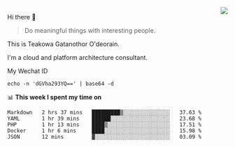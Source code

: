 <img align="right" src="https://github-readme-stats.vercel.app/api?username=Teakowa&show_icons=true&icon_color=2f80ed&text_color=718096&bg_color=ffffff&hide_title=true" />

Hi there 👋

> Do meaningful things with interesting people.

This is Teakowa Gatanothor O'deorain.

I'm a cloud and platform architecture consultant.

My Wechat ID

```
echo -n 'dGVha293YQ==' | base64 -d
```

📊 **This week I spent my time on**
<!--START_SECTION:waka-->
```text
Markdown   2 hrs 37 mins   █████████▒░░░░░░░░░░░░░░░   37.63 % 
YAML       1 hr 39 mins    ██████░░░░░░░░░░░░░░░░░░░   23.68 % 
PHP        1 hr 13 mins    ████▒░░░░░░░░░░░░░░░░░░░░   17.51 % 
Docker     1 hr 6 mins     ████░░░░░░░░░░░░░░░░░░░░░   15.98 % 
JSON       12 mins         ▓░░░░░░░░░░░░░░░░░░░░░░░░   03.09 % 
```
<!--END_SECTION:waka-->
